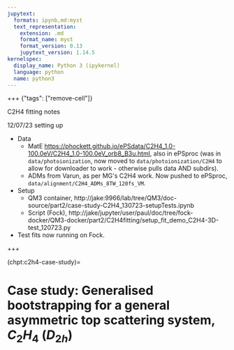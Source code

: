 ```yaml
---
jupytext:
  formats: ipynb,md:myst
  text_representation:
    extension: .md
    format_name: myst
    format_version: 0.13
    jupytext_version: 1.14.5
kernelspec:
  display_name: Python 3 (ipykernel)
  language: python
  name: python3
---
```


+++ {"tags": ["remove-cell"]}

C2H4 fitting notes

12/07/23 setting up

- Data 
    - MatE https://phockett.github.io/ePSdata/C2H4_1.0-100.0eV/C2H4_1.0-100.0eV_orb8_B3u.html, also in ePSproc (was in `data/photoionization`, now moved to `data/photoionization/C2H4` to allow for downloader to work - otherwise pulls data AND subdirs).
    - ADMs from Varun, as per MG's C2H4 work. Now pushed to ePSproc, `data/alignment/C2H4_ADMs_8TW_120fs_VM`.
- Setup
    - QM3 container, http://jake:9966/lab/tree/QM3/doc-source/part2/case-study-C2H4_130723-setupTests.ipynb
    - Script (Fock), http://jake/jupyter/user/paul/doc/tree/fock-docker/QM3-docker/part2/C2H4fitting/setup_fit_demo_C2H4-3D-test_120723.py
- Test fits now running on Fock.

+++

(chpt:c2h4-case-study)=
# Case study: Generalised bootstrapping for a general asymmetric top scattering system, $C_2H_4~(D_{2h})$

```{code-cell} ipython3

```
